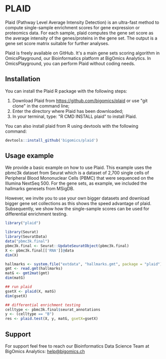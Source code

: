 # PLAID

Plaid (Pathway Level Average Intensity Detection) is an ultra-fast
method to compute single-sample enrichment scores for gene expression
or proteomics data. For each sample, plaid computes the gene set score
as the average intensity of the genes/proteins in the gene set. The
output is a gene set score matrix suitable for further analyses.

Plaid is freely available on GitHub. It's a main gene sets scoring
algorithm in OmicsPlayground, our Bioinformatics platform at BigOmics
Analytics. In OmicsPlayground, you can perform Plaid without coding
needs.

## Installation

You can install the Plaid R package with the following steps:
1. Download Plaid from https://github.com/bigomics/plaid or use "git
   clone" in the command line;
2. Enter the directory where Plaid has been downloaded;
3. In your terminal, type: "R CMD INSTALL plaid" to install Plaid.

You can also install plaid from R using devtools with the following
command:

```r
devtools::install_github('bigomics/plaid')
```

## Usage example

We provide a basic example on how to use Plaid. This example uses the
pbmc3k dataset from Seurat which is a dataset of 2,700 single cells of
Peripheral Blood Mononuclear Cells (PBMC) that were sequenced on the
Illumina NextSeq 500. For the gene sets, as example, we included the
hallmarks genesets from MSigDB.

However, we invite you to use your own bigger datasets and download
bigger gene set collections as this shows the speed advantage of
plaid. Subsequently, we show how the single-sample scores can be used
for differential enrichment testing.

```r
library("plaid")

library(Seurat)
library(SeuratData)
data("pbmc3k.final")
pbmc3k.final <- Seurat::UpdateSeuratObject(pbmc3k.final)
X <- pbmc3k.final[['RNA']]@data
dim(X)

hallmarks <- system.file("extdata", "hallmarks.gmt", package = "plaid")
gmt <- read.gmt(hallmarks)
matG <- gmt2mat(gmt)
dim(matG)

## run plaid
gsetX <- plaid(X, matG)
dim(gsetX)

## differential enrichment testing
celltype <- pbmc3k.final$seurat_annotations
y <- (celltype == "B")
res <- plaid.test(X, y, matG, gsetX=gsetX)
```

## Support

For support feel free to reach our Bioinformatics Data Science Team at
BigOmics Analytics: help@bigomics.ch
